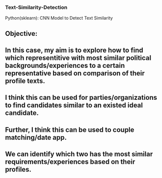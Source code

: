 ### Text-Similarity-Detection
Python(sklearn): CNN Model to Detect Text Similarity

## Objective: 
## In this case, my aim is to explore how to find which representitive with most similar political backgrounds/experiences to a certain representative based on comparison of their profile texts. 
## I think this can be used for parties/organizations to find candidates similar to an existed ideal candidate.
## Further, I think this can be used to couple matching/date app. 
## We can identify which two has the most similar requirements/experiences based on their profiles.
